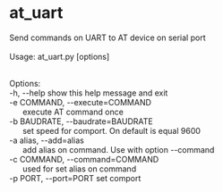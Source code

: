 # at_uart
Send commands on UART to AT device on serial port
<br/><br/>
Usage: at_uart.py [options]<br/><br/>

Options:<br/>
  -h, --help            show this help message and exit<br/>
  -e COMMAND, --execute=COMMAND<br/>
                        &nbsp;&nbsp;&nbsp;&nbsp;&nbsp;&nbsp;execute AT command once<br/>
  -b BAUDRATE, --baudrate=BAUDRATE<br/>
                        &nbsp;&nbsp;&nbsp;&nbsp;&nbsp;&nbsp;set speed for comport. On default is equal 9600<br/>
  -a alias, --add=alias<br/>
                        &nbsp;&nbsp;&nbsp;&nbsp;&nbsp;&nbsp;add alias on command. Use with option --command<br/>
  -c COMMAND, --command=COMMAND<br/>
                        &nbsp;&nbsp;&nbsp;&nbsp;&nbsp;&nbsp;used for set alias on command<br/>
  -p PORT, --port=PORT  set comport<br/>
  
